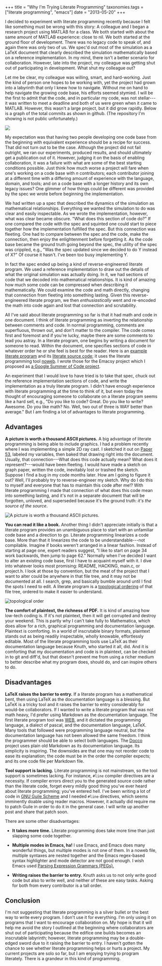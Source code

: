 +++
title = "Why I'm Trying Literate Programming"
taxonomies.tags = ["literate programming", "emacs"]
date = "2013-05-20"
+++

I decided to experiment with literate programming recently because I
felt like something must be wrong with this story: A colleague and I
began a research project using MATLAB for a class.  We both started
with about the same amount of MATLAB experience: close to nil.  We
both started at the ground floor of development.  There was no legacy
code to speak of, and again there was only two of us.  We spec'd out
most of the simulation as a LaTeX document that clearly described the
simulation mathematically based on a reference implementation.  In my
mind, there isn't a better scenario for collaboration. However, late
into the project, my colleague was getting shut out of participating
in development.  What shut my colleague out?

Let me be clear, my colleague was willing, smart, and hard-working.
Just the kind of person one hopes to be working with, yet the project
had grown into a labyrinth that only I knew how to navigate.  Without
me on hand to help navigate the growing code base, his efforts seemed
stymied.  I will be the first to admit that the code, and in
particular my code, was not stellar---it was written to meet a
deadline and both of us were green when it came to MATLAB.  However,
this wasn't a large project, but it did grow rapidly.  Below is a
graph of the total commits as shown in github.  (The repository I'm
showing is not public unfortunately.)  

<img src="{{site.url}}/assets/images/commits-graph.png"/>

My expectation was that having two people developing one code base
from the beginning with equivalent experience should be a recipe for
success.  That did not turn out to be the case.  Although the project
did not fail outright, we ran our experiments, produced results,
and should ultimately get a publication out of it.  However, judging
it on the basis of enabling collaboration, it was a failure with what
are some of the best starting conditions possible.  Just think how
much worse a project will fare when one's working on a code base with
_n_ contributors; each contributor joining at a different time with a
differing amount of experience with the language, domain, and tools;
and on a code base with a longer history and its own legacy issues?
One glimmer of how things could be different was provided by the spec
we wrote before beginning the implementation.  

We had written up a spec that described the dynamics of the simulation
as mathematical relationships.  Everything we wanted the simulation to
do was clear and easily inspectable.  As we wrote the implementation,
however, what was clear became obscure.  "What does this section of
code do?"  If one compared the code with the spec and squinted one
could start to piece together how the implementation fulfilled the
spec.  But this connection was fleeting.  One had to compare between
the spec and the code, make the connection, then enjoy the
enlightenment before forgetting it.  As the code base became the ground
truth going beyond the spec, the utility of the spec was crippled,
e.g., "Was the spec updated since we decided to do Y instead of X?"
Of course it hasn't.  I've been too busy implementing Y.

In fact the spec ended up being a kind of reverse-engineered literate
program.  We used a reference implementation to draw out the details
of what the original simulation was actually doing.  In it, we had
sections of code that we decoded into mathematical relationships.  It
is kind of amazing how much some code can be compressed when
describing it mathematically.  We could examine the code and math
directly, changing that connection from fleeting into something
lasting.  Given this reverse-engineered literate program, we then
_enthusiastically_ went and re-encoded the math into code again and
lost that connection and scrutability.

All I've said about literate programming so far is that it had math
and code in one document.  I think of literate programming as
inverting the relationship between comments and code.  In normal
programming, comments are superfluous, thrown out, and don't matter to
the compiler.  The code comes first and foremost and if you're lucky,
maybe there are some comments to lead you astray.  In a literate
program, one begins by writing a document for someone to read.  Within
the document, one specifies sections of code in whatever order he or
she feel is best for the reader.  Here is an [example literate
program]({{site.url}}/assets/images/hello-emacsy-paper.pdf) and its
[literate source
code]({{site.url}}/assets/images/hello-emacsy.nw.txt); it uses
the literate programming tool [noweb](http://www.cs.tufts.edu/~nr/noweb/).
I wrote those for the Emacsy project which I proposed as [a Google Summer of
Code
project](https://google-melange.appspot.com/gsoc/proposal/review/google/gsoc2013/shanecelis/1).


An experiment that I would love to have tried is to take that spec,
chuck out the reference implementation sections of code, and write the
implementation as a truly literate program.  I didn't have enough
experience with literate programming at the time to think of it, but
even today the thought of encouraging someone to collaborate on a
literate program seems like a hard sell, e.g., "Do you like to code?
Great. Do you like to write? Awesome. Do you like math? No. Well, two out of
three is WAY better than average."  But I am finding a lot of
advantages to literate programming.

Advantages
----------

**A picture is worth a thousand ASCII pictures.** A big advantage of
literate programming is being able to include graphics.  I had a
problem recently where I was implementing a simple 2D ray cast.  I
sketched it out on [Paper 53](http://www.fiftythree.com/paper),
labeled my variables, then baked that drawing right into the document.
Usually, that connection---What does this code actually mean?  What
does it represent?---would have been fleeting.  I would have made a
sketch on graph paper, written the code, inevitably lost or trashed
the sketch.  Suppose I find a bug in my code months later.  How am I
going to figure it out?  Well, I'll probably try to reverse-engineer
my sketch.  Why do I do this to myself and everyone that has to
maintain this code after me!?  With literate programming I made that
connection of what does this code mean into something lasting, and
it's not in a separate document that will be forgotten, unloved, and
superseded because it's the ground truth: _it's the source of the
source_.

![A picture is worth a thousand ASCII pictures.]({{site.url}}/assets/images/vision-page-2.png "A picture is worth a thousand ASCII pictures.")

**You can read it like a book.** Another thing I didn't appreciate
initially is that a literate program provides an unambiguous place to
start with an unfamiliar code base and a direction to go.  Literate
programming linearizes a code base.  More than that it linearizes the
code to be understandable---not compilable.  Imagine if books weren't
arranged in a linear fashion.  Instead of starting at page one, expert
readers suggest, "I like to start on page 34 work backwards, then jump
to page 62."  Normally when I've decided I want to alter an existing
code base, first I have to acquaint myself with it. I dive into
whatever looks most promising: README, HACKING, main.c, or project.h.
I look at those by convention, but the meat of the project that I want
to alter could be anywhere in that file tree, and it may not be
documented at all. I search, grep, and basically bumble around until I
find the spots I need to edit. A literate program is a [topological
ordering](http://en.wikipedia.org/wiki/Topological_sorting) of that
file tree, ordered to make it easier to understand.

![topological order]({{site.url}}/assets/images/topo-order.png)

**The comfort of plaintext, the richness of PDF.** It is kind of
amazing how low-tech coding is.  If it's not plaintext, then it will
get corrupted and destroy your weekend.  This is partly why I can't
take fully to Mathematica, which does allow for a rich, graphical
programming and documentation language.  Plaintext is comforting.  In
a world of inscrutable binary formats, plaintext stands out as being
readily inspectable, wholly knowable, effortlessly editable.  Most of
the literate programming tools use LaTeX as their documentation
language because Knuth, who started it all, did.  And it is comforting
that my documentation and code is in plaintext, can be checked in to
git and diff'd, but that doesn't prevent me from using a richer medium
to better describe what my program does, should do, and can inspire
others to do.

Disadvantages
-------------

**LaTeX raises the barrier to entry.** If a literate program has a
mathematical bent, then using LaTeX as the documentation language is a
blessing.  But LaTeX is a tricky tool and it raises the barrier to
entry considerably for would-be collaborators.  If I wanted to write a
literate program that was not math heavy, I'd prefer using Markdown as
the documentation language.  The first literate program tool was
[WEB](http://en.wikipedia.org/wiki/WEB), and it dictated the
programming language, a dialect of pascal, and the documentation
language, LaTeX.  Many tools that followed were programming language
neutral, but the documentation language has not been allowed the same
freedom.  I think the programmer should be able to select both
languages.  The [Docco](http://jashkenas.github.io/docco/) project
uses plain old Markdown as its documentation language.  Its simplicity
is inspiring.  The downsides are that one may not reorder code to ease
its explanation; the code must be in the order the compiler expects;
and its one code file per Markdown file.

**Tool support is lacking.** Literate programming is not mainstream, so
the tool support is sometimes lacking.  For instance, `#line` compiler
directives are a necessity.  If compiler errors direct you to the
generated source code rather than the literate code, forget every
mildly good thing you've ever heard about literate programming; you've
entered hell. I've been writing a lot of code in [GNU Guile
Scheme](http://www.gnu.org/software/guile/) and I needed `#line`
directives, which seems imminently doable using reader macros.
However, it actually did require me to patch Guile in order to do it
in the general case.  I will write up another post and share that
patch soon.  

There are some other disadvantages:

* **It takes more time.** Literate programming does take more time than
       just slapping some code together.

* **Multiple modes in Emacs, ha!** I use Emacs, and Emacs does many
    wonderful things, but multiple modes is not one of them.  In a
    noweb file, multiple syntaxes are nested together and the Emacs
    regex-based syntax highlighter and mode detector are not good
    enough.  I wish Emacs used [Parsing Expression
    Grammars (PEGs).](https://en.wikipedia.org/wiki/Parsing_expression_grammar)

* **Writing raises the barrier to entry.** Knuth asks us to not only
    write good code but also to write well, and neither of these are
    easy tasks.  Asking for both from every contributor is a tall
    order.

Conclusion
----------

I'm not suggesting that literate programming is a silver bullet or the
best way to write every program.  I don't use it for everything.  I'm
only using it on programs that I want to encourage collaboration on.
My hope is that it will help me avoid the story I outlined at the
beginning where collaborators are shut out of participating because
the edifice one builds becomes an inscrutable labyrinth; however,
literate programming may be a double-edged sword due to it raising the
barrier to entry.  I haven't gotten the chance to see whether literate
programming helps or hurts a project.  My current projects are solo so
far, but I am enjoying trying to program literately.  There is a
grandeur in this kind of programming.

